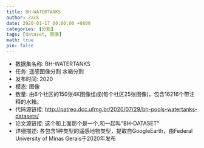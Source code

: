 ```yaml
---
title: BH-WATERTANKS
author: Zack
date: 2020-01-17 00:00:00 +0800
categories: [分割]
tags: [dataset, 图像]
math: true
pin: false
---
```

- 数据集名称: BH-WATERTANKS
- 任务: 遥感图像分割 水箱分割
- 发布时间: 2020
- 模态: 图像
- 数量: 由6个社区的150张4K图像组成(每个社区25张图像)，包含16216个带注释的水箱。
- 代码源链接: http://patreo.dcc.ufmg.br/2020/07/29/bh-pools-watertanks-datasets/
- 论文源链接: 这个和上面那个是一个,和一起叫"BH-DATASET"
- 详细描述: 各包含1种类型的遥感地物类型，提取自GoogleEarth，由Federal University of Minas Gerais于2020年发布
